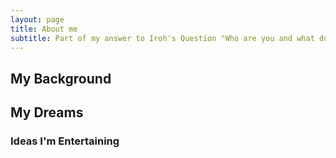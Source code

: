 ```yaml
---
layout: page
title: About me
subtitle: Part of my answer to Iroh's Question "Who are you and what do you want?"
---
```


## My Background

## My Dreams

### Ideas I'm Entertaining

